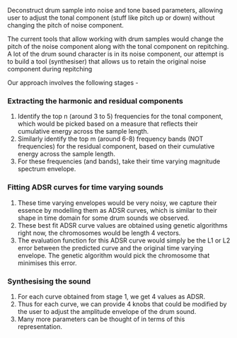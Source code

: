 Deconstruct drum sample into noise and tone based parameters, allowing user to adjust the tonal component (stuff like pitch up or down) without changing the pitch of noise component.

The current tools that allow working with drum samples would change the pitch of the noise component along with the tonal component on repitching. A lot of the drum sound character is in its noise component, our attempt is to build a tool (synthesiser) that allows us to retain the original noise component during repitching

Our approach involves the following stages -

### Extracting the harmonic and residual components

1. Identify the top n (around 3 to 5) frequencies for the tonal component, which would be picked based on a measure that reflects their cumulative energy across the sample length.
2. Similarly identify the top m (around 6-8) frequency bands (NOT frequencies) for the residual component, based on their cumulative energy across the sample length.
3. For these frequencies (and bands), take their time varying magnitude spectrum envelope. 

### Fitting ADSR curves for time varying sounds

1. These time varying envelopes would be very noisy, we capture their essence by modelling them as ADSR curves, which is similar to their shape in time domain for some drum sounds we observed.
2. These best fit ADSR curve values are obtained using genetic algorithms right now, the chromosomes would be length 4 vectors.
3. The evaluation function for this ADSR curve would simply be the L1 or L2 error between the predicted curve and the original time varying envelope. The genetic algorithm would pick the chromosome that minimises this error.

### Synthesising the sound

1. For each curve obtained from stage 1, we get 4 values as ADSR.
2. Thus for each curve, we can provide 4 knobs that could be modified by the user to adjust the amplitude envelope of the drum sound.
3. Many more parameters can be thought of in terms of this representation. 
